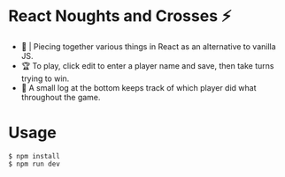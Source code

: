 # React Noughts and Crosses ⚡

- 🧱 | Piecing together various things in React as an alternative to vanilla JS.
- 🏆 To play, click edit to enter a player name and save, then take turns trying to win.
- 📖 A small log at the bottom keeps track of which player did what throughout the game.

# Usage
```shell
$ npm install
$ npm run dev
```